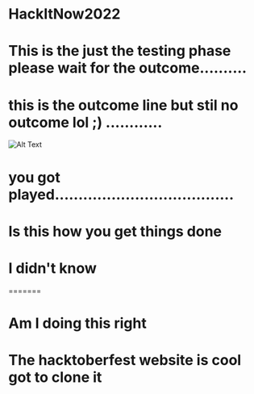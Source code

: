 # HackItNow2022


# This is the just the testing phase please wait for the outcome..........
# this is the outcome line but stil no outcome lol ;) ............
![Alt Text](https://media.giphy.com/media/MgcE5n2MDfwiI/giphy.gif)
# you got played......................................

# Is this how you get things done
# I didn't know
=======
# Am I doing this right
# The hacktoberfest website is cool got to clone it

